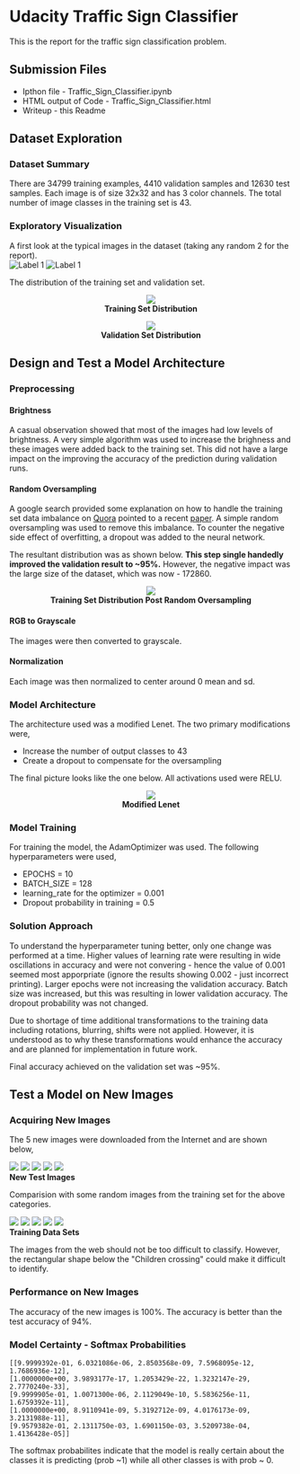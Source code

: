 # Udacity Traffic Sign Classifier
This is the report for the traffic sign classification problem.

## Submission Files
* Ipthon file - Traffic_Sign_Classifier.ipynb
* HTML output of Code - Traffic_Sign_Classifier.html
* Writeup - this Readme

## Dataset Exploration
### Dataset Summary

There are 34799 training examples, 4410 validation samples and 12630 test samples. Each image is of size 32x32 and has 3 color channels. The total number of image classes in the training set is 43. 

### Exploratory Visualization

A first look at the typical images in the dataset (taking any random 2 for the report).  
![Label 1](/results/random_training.png)
![Label 1](/results/random_training_2.png)

The distribution of the training set and validation set. 
<p align="center">
  <img src="/results/distrib_1.png">
  <br>
  <b>Training Set Distribution</b>
</p>

<p align="center">
  <img src="/results/distrib_2.png">
  <br>
  <b>Validation Set Distribution</b>
</p>

## Design and Test a Model Architecture

### Preprocessing

#### Brightness


A casual observation showed that most of the images had low levels of brightness. A very simple algorithm was used to increase the brighness and these images were added back to the training set. This did not have a large impact on the improving the accuracy of the prediction during validation runs.  

#### Random Oversampling


A google search provided some explanation on how to handle the training set data imbalance on [Quora](https://www.quora.com/How-can-you-train-convolutional-neural-networks-on-highly-unbalanced-datasets) pointed to a recent [paper](https://arxiv.org/pdf/1710.05381.pdf). A simple random oversampling was used to remove this imbalance. To counter the negative side effect of overfitting, a dropout was added to the neural network. 

The resultant distribution was as shown below. **This step single handedly improved the validation result to ~95%.** However, the negative impact was the large size of the dataset, which was now - 172860. 

<p align="center">
  <img src="/results/distrib_3.png">
  <br>
  <b>Training Set Distribution Post Random Oversampling</b>
</p>

#### RGB to Grayscale


The images were then converted to grayscale. 

#### Normalization


Each image was then normalized to center around 0 mean and sd. 

### Model Architecture


The architecture used was a modified Lenet. The two primary modifications were, 
* Increase the number of output classes to 43
* Create a dropout to compensate for the oversampling

The final picture looks like the one below. All activations used were RELU.
<p align="center">
  <img src="/results/nn.png">
  <br>
  <b>Modified Lenet</b>
</p>


### Model Training


For training the model, the AdamOptimizer was used. The following hyperparameters were used,
* EPOCHS = 10
* BATCH_SIZE = 128
* learning_rate for the optimizer = 0.001 
* Dropout probability in training = 0.5

### Solution Approach

To understand the hyperparameter tuning better, only one change was performed at a time. Higher values of learning rate were resulting in wide oscillations in accuracy and were not convering - hence the value of 0.001 seemed most apporpriate (ignore the results showing 0.002 - just incorrect printing). Larger epochs were not increasing the validation accuracy. Batch size was increased, but this was resulting in lower validation accuracy. The dropout probability was not changed. 

Due to shortage of time additional transformations to the training data including rotations, blurring, shifts were not applied. However, it is understood as to why these transformations would enhance the accuracy and are planned for implementation in future work. 

Final accuracy achieved on the validation set was ~95%. 

## Test a Model on New Images

### Acquiring New Images


The 5 new images were downloaded from the Internet and are shown below,
<p align="left">
  <img src="/results/t1.png">
  <img src="/results/t2.png">
  <img src="/results/t3.png">
  <img src="/results/t4.png">
  <img src="/results/t5.png">
  <br>
  <b>New Test Images</b>
</p>

Comparision with some random images from the training set for the above categories.
<p align="left">
  <img src="/results/t11.png">
  <img src="/results/t12.png">
  <img src="/results/t13.png">
  <img src="/results/t14.png">
  <img src="/results/t15.png">
  <br>
  <b>Training Data Sets</b>
</p>

The images from the web should not be too difficult to classify. However, the rectangular shape below the "Children crossing" could make it difficult to identify.  

### Performance on New Images


The accuracy of the new images is 100%. The accuracy is better than the test accuracy of 94%. 

### Model Certainty - Softmax Probabilities

```
[[9.9999392e-01, 6.0321086e-06, 2.8503568e-09, 7.5968095e-12, 1.7686936e-12],
[1.0000000e+00, 3.9893177e-17, 1.2053429e-22, 1.3232147e-29, 2.7770240e-33],
[9.9999905e-01, 1.0071300e-06, 2.1129049e-10, 5.5836256e-11, 1.6759392e-11],
[1.0000000e+00, 8.9110941e-09, 5.3192712e-09, 4.0176173e-09, 3.2131988e-11],
[9.9579382e-01, 2.1311750e-03, 1.6901150e-03, 3.5209738e-04, 1.4136428e-05]]
```

The softmax probabilites indicate that the model is really certain about the classes it is predicting (prob ~1) while all other classes is with prob ~ 0. 

